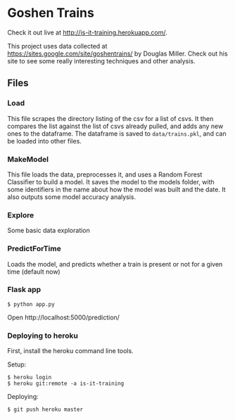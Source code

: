 # Goshen Trains

Check it out live at http://is-it-training.herokuapp.com/.

This project uses data collected at https://sites.google.com/site/goshentrains/ by Douglas Miller. Check out his site to see some really interesting techniques and other analysis.

## Files

### Load

This file scrapes the directory listing of the csv for a list of csvs. It then compares the list against the list of csvs already pulled, and adds any new ones to the dataframe. The dataframe is saved to `data/trains.pkl`, and can be loaded into other files.

### MakeModel

This file loads the data, preprocesses it, and uses a Random Forest Classifier to build a model. It saves the model to the models folder, with some identifiers in the name about how the model was built and the date. It also outputs some model accuracy analysis.

### Explore

Some basic data exploration

### PredictForTime

Loads the model, and predicts whether a train is present or not for a given time (default now)

### Flask app

```
$ python app.py
```

Open http://localhost:5000/prediction/

### Deploying to heroku

First, install the heroku command line tools.

Setup:

```
$ heroku login
$ heroku git:remote -a is-it-training
```

Deploying:

```
$ git push heroku master
```
